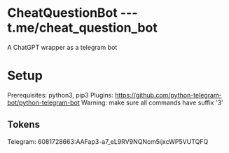 # CheatQuestionBot --- t.me/cheat_question_bot
A ChatGPT wrapper as a telegram bot

# Setup
Prerequisites: python3, pip3
Plugins: https://github.com/python-telegram-bot/python-telegram-bot
Warning: make sure all commands have suffix '3'

## Tokens
Telegram: 6081728663:AAFap3-a7_eL9RV9NQNcm5ijxcWP5VUTQFQ
